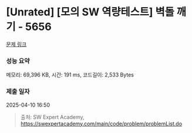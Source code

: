 # [Unrated] [모의 SW 역량테스트] 벽돌 깨기 - 5656 

[문제 링크](https://swexpertacademy.com/main/code/problem/problemDetail.do?contestProbId=AWXRQm6qfL0DFAUo) 

### 성능 요약

메모리: 69,396 KB, 시간: 191 ms, 코드길이: 2,533 Bytes

### 제출 일자

2025-04-10 16:50



> 출처: SW Expert Academy, https://swexpertacademy.com/main/code/problem/problemList.do